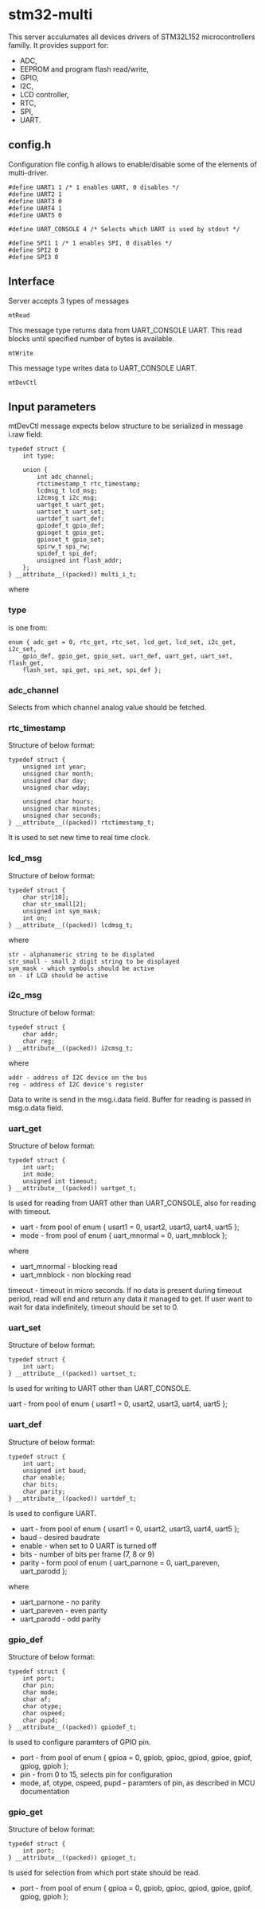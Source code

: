 # stm32-multi

This server acculumates all devices drivers of STM32L152 microcontrollers familly. It provides support for:

- ADC,
- EEPROM and program flash read/write,
- GPIO,
- I2C,
- LCD controller,
- RTC,
- SPI,
- UART.

## config.h

Configuration file config.h allows to enable/disable some of the elements of multi-driver.

    #define UART1 1 /* 1 enables UART, 0 disables */
    #define UART2 1
    #define UART3 0
    #define UART4 1
    #define UART5 0

    #define UART_CONSOLE 4 /* Selects which UART is used by stdout */

    #define SPI1 1 /* 1 enables SPI, 0 disables */
    #define SPI2 0
    #define SPI3 0

## Interface

Server accepts 3 types of messages

    mtRead
This message type returns data from UART_CONSOLE UART. This read blocks until specified number of bytes is available.

    mtWrite
This message type writes data to UART_CONSOLE UART.

    mtDevCtl

## Input parameters
mtDevCtl message expects below structure to be serialized in message i.raw field:

    typedef struct {
        int type;
    
        union {
            int adc_channel;
            rtctimestamp_t rtc_timestamp;
            lcdmsg_t lcd_msg;
            i2cmsg_t i2c_msg;
            uartget_t uart_get;
            uartset_t uart_set;
            uartdef_t uart_def;
            gpiodef_t gpio_def;
            gpioget_t gpio_get;
            gpioset_t gpio_set;
            spirw_t spi_rw;
            spidef_t spi_def;
            unsigned int flash_addr;
        };
    } __attribute__((packed)) multi_i_t;   

where

### type

is one from:

    enum { adc_get = 0, rtc_get, rtc_set, lcd_get, lcd_set, i2c_get, i2c_set,
        gpio_def, gpio_get, gpio_set, uart_def, uart_get, uart_set, flash_get,
        flash_set, spi_get, spi_set, spi_def };

### adc_channel

Selects from which channel analog value should be fetched.

### rtc_timestamp

Structure of below format:

    typedef struct {
	    unsigned int year;
	    unsigned char month;
	    unsigned char day;
	    unsigned char wday;

	    unsigned char hours;
	    unsigned char minutes;
	    unsigned char seconds;
    } __attribute__((packed)) rtctimestamp_t;

It is used to set new time to real time clock.

### lcd_msg

Structure of below format:

    typedef struct {
	    char str[10];
	    char str_small[2];
	    unsigned int sym_mask;
	    int on;
    } __attribute__((packed)) lcdmsg_t;

where

    str - alphanumeric string to be displated   
    str_small - small 2 digit string to be displayed
    sym_mask - which symbols should be active
    on - if LCD should be active

### i2c_msg

Structure of below format:

    typedef struct {
	    char addr;
	    char reg;
    } __attribute__((packed)) i2cmsg_t;

where

    addr - address of I2C device on the bus
    reg - address of I2C device's register

Data to write is send in the msg.i.data field. Buffer for reading is passed in msg.o.data field.

### uart_get

Structure of below format:

    typedef struct {
	    int uart;
	    int mode;
	    unsigned int timeout;
    } __attribute__((packed)) uartget_t;

Is used for reading from UART other than UART_CONSOLE, also for reading with timeout.

- uart - from pool of enum { usart1 = 0, usart2, usart3, uart4, uart5 };
- mode - from pool of enum { uart_mnormal = 0, uart_mnblock };

where

- uart_mnormal - blocking read
- uart_mnblock - non blocking read

timeout - timeout in micro seconds. If no data is present during timeout period, read will end and return any data it managed to get. If user want to wait for data indefinitely, timeout should be set to 0.

### uart_set

Structure of below format:

	typedef struct {
		int uart;
	} __attribute__((packed)) uartset_t;

Is used for writing to UART other than UART_CONSOLE.

uart - from pool of enum { usart1 = 0, usart2, usart3, uart4, uart5 };

### uart_def

Structure of below format:

	typedef struct {
		int uart;
		unsigned int baud;
		char enable;
		char bits;
		char parity;
	} __attribute__((packed)) uartdef_t;

Is used to configure UART.

- uart - from pool of enum { usart1 = 0, usart2, usart3, uart4, uart5 };
- baud - desired baudrate
- enable - when set to 0 UART is turned off
- bits - number of bits per frame (7, 8 or 9)
- parity - form pool of enum { uart_parnone = 0, uart_pareven, uart_parodd };

where

- uart_parnone - no parity
- uart_pareven - even parity
- uart_parodd - odd parity

### gpio_def

Structure of below format:

	typedef struct {
		int port;
		char pin;
		char mode;
		char af;
		char otype;
		char ospeed;
		char pupd;
	} __attribute__((packed)) gpiodef_t;

Is used to configure paramters of GPIO pin.

- port - from pool of enum { gpioa = 0, gpiob, gpioc, gpiod, gpioe, gpiof, gpiog, gpioh };
- pin - from 0 to 15, selects pin for configuration
- mode, af, otype, ospeed, pupd - paramters of pin, as described in MCU documentation

### gpio_get

Structure of below format:

	typedef struct {
		int port;
	} __attribute__((packed)) gpioget_t;

Is used for selection from which port state should be read.

- port - from pool of enum { gpioa = 0, gpiob, gpioc, gpiod, gpioe, gpiof, gpiog, gpioh };

